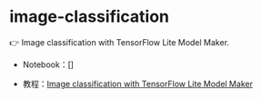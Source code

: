 # image-classification

👉 Image classification with TensorFlow Lite Model Maker.

- Notebook：[]

- 教程：[Image classification with TensorFlow Lite Model Maker](https://tensorflow.google.cn/lite/tutorials/model_maker_image_classification)
